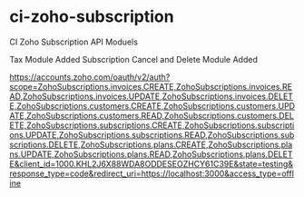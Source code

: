 # ci-zoho-subscription
 CI Zoho Subscription API Moduels

 Tax Module Added
 Subscription Cancel and Delete Module Added


https://accounts.zoho.com/oauth/v2/auth?scope=ZohoSubscriptions.invoices.CREATE,ZohoSubscriptions.invoices.READ,ZohoSubscriptions.invoices.UPDATE,ZohoSubscriptions.invoices.DELETE,ZohoSubscriptions.customers.CREATE,ZohoSubscriptions.customers.UPDATE,ZohoSubscriptions.customers.READ,ZohoSubscriptions.customers.DELETE,ZohoSubscriptions.subscriptions.CREATE,ZohoSubscriptions.subscriptions.UPDATE,ZohoSubscriptions.subscriptions.READ,ZohoSubscriptions.subscriptions.DELETE,ZohoSubscriptions.plans.CREATE,ZohoSubscriptions.plans.UPDATE,ZohoSubscriptions.plans.READ,ZohoSubscriptions.plans.DELETE&client_id=1000.KHL2J6X88WDA8ODDESEOZHCY61C39E&state=testing&response_type=code&redirect_uri=https://localhost:3000&access_type=offline